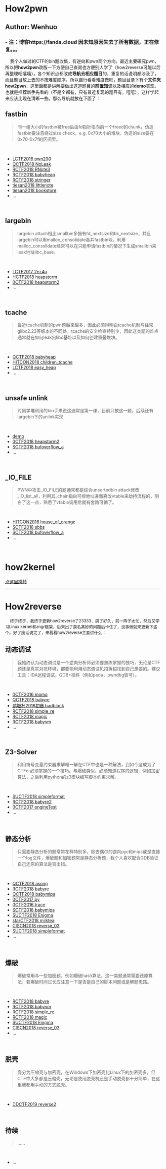 # How2pwn
## Author: Wenhuo

### - 注：博客https://fanda.cloud 因未知原因失去了所有数据，正在修复。。。
&nbsp;&nbsp;&nbsp;&nbsp;我个人做过的CTF的bin题收集，有逆向和pwn两个方向。最近主要研究pwn，所以把**how2pwn**改版一下方便自己查阅也方便别人学了（how2reverse可能以后再整理吧嘻嘻），各个知识点都改成**导航去相应题目**的，重复的话说明都涉及了，而且题目放上去的不按难度顺序，所以自行看看难度做吧，题目目录下有个**文件夹how2pwn**，这里面都是讲解要做出这道题目的**前置知识**以及相应的**demo**实现，也就是推荐新手先看的（不是全都有，只有最近复现的题目有，嘻嘻），这样学起来应该比现在清晰一些。那么导航就放在下面了：

## fastbin

> 同一组大小的fastbin被free后由fd指针指向前一个freed的chunk，伪造fastbin要注意绕过size check，e.g. 0x70大小的堆块，伪造的size要在0x70-0x7f的区间里。

</br>

- [LCTF2016 pwn200](https://github.com/fangdada/ctf/tree/master/how2pwn/house_of_spirit/lctf2016_pwn200)
- [QCTF2018 NoLeak](https://github.com/fangdada/ctf/tree/master/QCTF2018/NoLeak)
- [RCTF2018 RNote3](https://github.com/fangdada/ctf/tree/master/RCTF2018/RNote3)
- [RCTF2018 babyheap](https://github.com/fangdada/ctf/tree/master/RCTF2018/babyheap)
- [RCTF2018 stringer](https://github.com/fangdada/ctf/tree/master/RCTF2018/stringer)
- [tiesan2018 littlenote](https://github.com/fangdada/ctf/tree/master/tiesan2018/littlenote)
- [tiesan2018 bookstore](https://github.com/fangdada/ctf/tree/master/tiesan2018/bookstore)
- ...

</br>

## largebin

> largebin attach相比smallbin多拥有fd_nextsize和bk_nextsize，并且largebin可以用malloc_consolidate吞并fastbin块，利用malloc_consolidate经常可以在只能申请fastbin的情况下生成smallbin来leak地址libc_base。

</br>

- [LCTF2017 2ez4u](https://github.com/fangdada/ctf/tree/master/LCTF2017/largebin_2ez4u)
- [HCTF2018 heapstorm](https://github.com/fangdada/ctf/tree/master/HCTF2018/heapstorm)
- [0CTF2018 heapstorm2](https://github.com/fangdada/ctf/tree/master/0CTF2018/heapstorm2)
- ...

</br>


## tcache

> 最近tcache机制的pwn题越来越多，因此必须得明白tcache机制与往常glibc2.23等版本的不同处，tcache的安全检查特别少，因此这类题的难点通常就在如何leak出libc基址以及如何创建重叠堆块。

</br>

- [QCTF2018 babyheap](https://github.com/fangdada/ctf/tree/master/QCTF2018/babyheap)
- [HITCON2018 children_tcache](https://github.com/fangdada/ctf/tree/master/HITCON2018/child_tcache)
- [LCTF2018 easy_heap](https://github.com/fangdada/ctf/tree/master/LCTF2018/easyheap)
- ...

</br>

## unsafe unlink

> 对刚学堆利用的bin手来说这通常是第一课，目前只放这一题，后续还有largebin下的unlink实现

</br>

- [demo](https://github.com/fangdada/ctf/tree/master/how2pwn/unsafe_unlink)
- [0CTF2018 heapstorm2](https://github.com/fangdada/ctf/tree/master/0CTF2018/heapstorm2)
- [SCTF2018 bufoverflow\_a](https://github.com/fangdada/ctf/tree/master/SCTF2018/bufoverflow_a)
- ...

</br>


## _IO_FILE

> PWN中攻击\_IO\_FILE的题通常都是综合unsortedbin attack修改\_IO\_list\_all，利用其\_chain指向可控地址进而篡改vtable来劫持流程的，明白了这一点，熟悉了vtable调用后就有套路可循了。

</br>

- [HITCON2016 house\_of\_orange](https://github.com/fangdada/ctf/tree/master/how2pwn/house_of_orange/hitcon2016)
- [SCTF2018 sbbs](https://github.com/fangdada/ctf/tree/master/SCTF2018/sbbs)
- [SCTF2018 bufoverflow\_a](https://github.com/fangdada/ctf/tree/master/SCTF2018/bufoverflow_a)
- ...

</br>

# how2kernel
[点这里跳转](https://github.com/fangdada/kernelPWN)

***

# How2reverse

&nbsp;&nbsp;&nbsp;&nbsp;<font size=2>终于终于，我终于更新how2reverse了23333，鸽了好久，前一阵子太忙，然后又学习Linux kernel和angr框架，后来出了莫名其妙的问题后卡住了，没事做就来更新下这个。好了废话说完了，来看看how2reverse主要讲什么：</font></br>

## 动态调试

> 我始终认为动态调试是一个逆向分析师必须要熟练掌握的技巧，无论是CTF题还是真实对抗环境，都要能利用动态调试见招拆招找到自己想要的。建议工具：IDA远程调试，GDB+插件（例如peda，pwndbg皆可）。

</br>

- [0CTF2016 momo](https://fanda.cloud/2019/03/16/0ctf2016-momo/)
- [QCTF2018 babyre](https://fanda.cloud/2019/03/17/qctf2018-babyre/)
- [鹏城杯2018初赛 badblock](https://fanda.cloud/2019/03/17/%E9%B9%8F%E5%9F%8E%E6%9D%AF2018%E5%88%9D%E8%B5%9B-badblock/)
- [RCTF2018 simple_re](https://fanda.cloud/2019/03/17/rctf2018-simple_re/)
- [RCTF2018 magic](https://fanda.cloud/2019/03/17/rctf2018-magic/)
- [RCTF2018 babyvm](https://fanda.cloud/2019/03/17/rctf2018-babyvm/)
- ...

</br>

## Z3-Solver

> 利用符号变量约束器求解唯一解在CTF中也是一种解法，到如今这成为了CTFer必须掌握的一个技巧。与爆破类似，必须知道程序的逻辑，例如加密算法，之后利用python的z3模块编写脚本约束求解。

</br>

- [SUCTF2018 simpleformat](https://fanda.cloud/2019/03/17/suctf2018-simpleformat/)
- [RCTF2018 babyre2](https://fanda.cloud/2019/03/17/rctf2018-babyre2/)
- [0CTF2017 engineTest](https://fanda.cloud/2019/03/16/0ctf2017-enginetest/)
- ...

</br>


## 静态分析

> 只需要静态分析的题常常花样特别多，除去偶尔的逆向pyc和mips或是直接一个log文件，爆破题和加密题常是静态分析题，我个人喜欢配合GDB验证自己还原的算法是否出错。

</br>

- [QCTF2018 asong](https://fanda.cloud/2019/03/17/qctf2018-asong/)
- [RCTF2018 babyre](https://fanda.cloud/2019/03/17/rctf2018-babyre/)
- [QCTF2018 babymips](https://fanda.cloud/2019/03/17/qctf2018-babymips/)
- [0CTF2017 py](https://fanda.cloud/2019/03/17/0ctf2017-py/)
- [0CTF2016 trace](https://fanda.cloud/2019/03/16/0ctf2016-trace/)
- [SCTF2018 babymips](https://fanda.cloud/2019/03/17/sctf2018-babymips/)
- [SUCTF2018 Enigma](https://fanda.cloud/2019/03/17/suctf2018-enigma/)
- [starCTF2018 milktea](https://fanda.cloud/2019/03/17/starctf2018-milktea/)
- [CISCN2018 reverse_03](https://fanda.cloud/2019/03/17/ciscn2018-reverse_03/)
- [SUCTF2018 simpleformat](https://fanda.cloud/2019/03/17/suctf2018-simpleformat/)
- ...

</br>

## 爆破

> 爆破常用与一些加密题，例如爆破hash算法。这一类题通常需要还原算法，若爆破时间过长应注意一下是否是自己的脚本问题或是解题思路。

</br>

- [RCTF2018 babyre](https://fanda.cloud/2019/03/17/rctf2018-babyre/)
- [RCTF2018 babyvm](https://fanda.cloud/2019/03/17/rctf2018-babyvm/)
- [RCTF2018 simple_re](https://fanda.cloud/2019/03/17/rctf2018-simple_re/)
- [RCTF2018 magic](https://fanda.cloud/2019/03/17/rctf2018-magic/)
- [SUCTF2018 Enigma](https://fanda.cloud/2019/03/17/suctf2018-enigma/)
- [CISCN2018 reverse_03](https://fanda.cloud/2019/03/17/ciscn2018-reverse_03/)
- ...

</br>

## 脱壳

>壳分为压缩壳与加密壳，在Windows下加密壳比Linux下的加密壳多，但CTF中大多都是压缩壳，无论是使用脱壳机还是手动脱壳都十分简单，在这里我都用手动的方式脱壳。

</br>

- [DDCTF2019 reverse2](https://github.com/fangdada/ctf/tree/master/how2reverse/ddctf_reverse2)

</br>

## 待续

> …...

</br>

- ...

</br>
